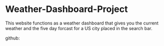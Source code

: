 # Weather-Dashboard-Project

This website functions as a weather dashboard that gives you the current weather and the five day forcast for a US city placed in the search bar.

github:
